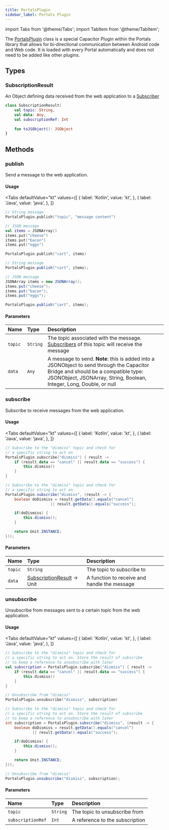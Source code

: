 ```yaml
---
title: PortalsPlugin
sidebar_label: Portals Plugin
---
```


import Tabs from '@theme/Tabs';
import TabItem from '@theme/TabItem';

The [PortalsPlugin](./portals-plugin) class is a special Capacitor Plugin within the Portals library that allows for bi-directional communication between Android code and Web code. It is loaded with every Portal automatically and does not need to be added like other plugins.

## Types

### SubscriptionResult

An Object defining data received from the web application to a [Subscriber](./portals-plugin#subscribe)

```kotlin
class SubscriptionResult(
    val topic: String,
    val data: Any,
    val subscriptionRef: Int
    
    fun toJSObject(): JSObject
}
```

## Methods

### publish

Send a message to the web application.

#### Usage 

<Tabs
    defaultValue="kt"
    values={[
        { label: 'Kotlin', value: 'kt', },
        { label: 'Java', value: 'java', },
    ]}
>
<TabItem value="kt">

```kotlin
// String message
PortalsPlugin.publish("topic", "message content")

// JSON message
val items = JSONArray()
items.put("cheese")
items.put("bacon")
items.put("eggs")

PortalsPlugin.publish("cart", items)
```

</TabItem>
<TabItem value="java">

```java
// String message
PortalsPlugin.publish("cart", items);

// JSON message
JSONArray items = new JSONArray();
items.put("cheese");
items.put("bacon");
items.put("eggs");

PortalsPlugin.publish("cart", items);
```

</TabItem>
</Tabs>

#### Parameters

Name | Type | Description
:------ | :------ | :------
`topic` | `String` | The topic associated with the message. [Subscribers](./portals-plugin#subscribe) of this topic will receive the message
`data` | `Any` | A message to send. **Note**: this is added into a JSONObject to send through the Capacitor Bridge and should be a compatible type: JSONObject, JSONArray, String, Boolean, Integer, Long, Double, or null

### subscribe

Subscribe to receive messages from the web application.

#### Usage

<Tabs
    defaultValue="kt"
    values={[
        { label: 'Kotlin', value: 'kt', },
        { label: 'Java', value: 'java', },
    ]}
>
<TabItem value="kt">

```kotlin
// Subscribe to the "dismiss" topic and check for
// a specific string to act on
PortalsPlugin.subscribe("dismiss") { result ->
    if (result.data == "cancel" || result.data == "success") {
        this.dismiss()
    }
}
```

</TabItem>
<TabItem value="java">

```java
// Subscribe to the "dismiss" topic and check for
// a specific string to act on
PortalsPlugin.subscribe("dismiss", (result -> {
    boolean doDismiss = result.getData().equals("cancel")
                    || result.getData().equals("success");

    if(doDismiss) {
        this.dismiss();
    }

    return Unit.INSTANCE;
}));
``` 

</TabItem>
</Tabs>

#### Parameters

Name | Type | Description
:------ | :------ | :------
`topic` | `String` | The topic to subscribe to
`data` | [SubscriptionResult](./portals-plugin#subscriptionresult) -> Unit | A function to receive and handle the message

### unsubscribe

Unsubscribe from messages sent to a certain topic from the web application.

#### Usage

<Tabs
    defaultValue="kt"
    values={[
        { label: 'Kotlin', value: 'kt', },
        { label: 'Java', value: 'java', },
    ]}
>
<TabItem value="kt">

```kotlin
// Subscribe to the "dismiss" topic and check for
// a specific string to act on. Store the result of subscribe
// to keep a reference to unsubscribe with later
val subscription = PortalsPlugin.subscribe("dismiss") { result ->
    if (result.data == "cancel" || result.data == "success") {
        this.dismiss()
    }
}

// Unsubscribe from "dismiss"
PortalsPlugin.unsubscribe("dismiss", subscription)
```

</TabItem>
<TabItem value="java">

```java
// Subscribe to the "dismiss" topic and check for
// a specific string to act on. Store the result of subscribe
// to keep a reference to unsubscribe with later
int subscription = PortalsPlugin.subscribe("dismiss", (result -> {
    boolean doDismiss = result.getData().equals("cancel")
            || result.getData().equals("success");

    if(doDismiss) {
        this.dismiss();
    }

    return Unit.INSTANCE;
}));

// Unsubscribe from "dismiss"
PortalsPlugin.unsubscribe("dismiss", subscription);
```

</TabItem>
</Tabs>

#### Parameters

Name | Type | Description
:------ | :------ | :------
`topic` | `String` | The topic to unsubscribe from
`subscriptionRef` | `Int` | A reference to the subscription
